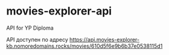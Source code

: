 # movies-explorer-api
API for YP Diploma

API доступен по адресу
https://api.movies-explorer-kb.nomoredomains.rocks/movies/610d5f6e9b6b37e0538115d1
